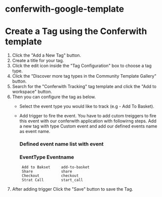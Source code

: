 # conferwith-google-template

# Create a Tag using the Conferwith template

1. Click the "Add a New Tag" button.
2. Create a title for your tag.
3. Click the edit icon inside the "Tag Configuration" box to choose a tag type.
4. Click the "Discover more tag types in the Community Template Gallery" button.
5. Search for the "Conferwith Tracking" tag template and click the "Add to workspace" button.
6. Then you can configure the tag as below.
   - Select the event type you would like to track (e.g - Add To Basket).
   - Add trigger to fire the event. 
      You have to add cutom treiggers to fire this event with our conferwith application with followirng steps.
      Add a new tag with type Custom event and add our defined events name as event name.

      ### Defined event name list with event 
	  
      ### EventType       	Eventname 
          Add to Bakset  	add-to-basket
          Share          	share
          Checkout	  		checkout
          Strat Call	 	start_call 

7. After adding trigger Click the "Save" button to save the Tag.